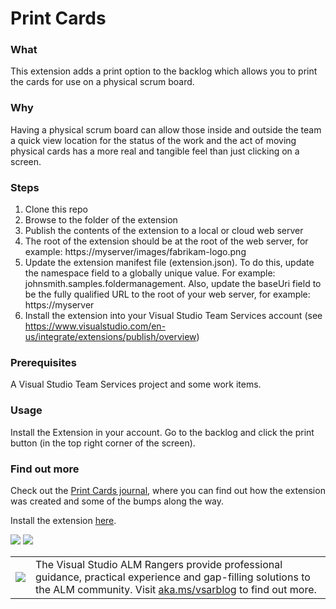 # Print Cards
### What
This extension adds a print option to the backlog which allows you to print the cards for use on a physical scrum board.

### Why
Having a physical scrum board can allow those inside and outside the team a quick view location for the status of the work and the act of moving physical cards has a more real and tangible feel than just clicking on a screen.

### Steps
1. Clone this repo
2. Browse to the folder of the extension
3. Publish the contents of the extension to a local or cloud web server
4. The root of the extension should be at the root of the web server, for example: https://myserver/images/fabrikam-logo.png
5. Update the extension manifest file (extension.json). To do this, update the  namespace field to a globally unique value. For example: johnsmith.samples.foldermanagement. Also, update the  baseUri  field to be the fully qualified URL to the root of your web server, for example:  https://myserver 
8. Install the extension into your Visual Studio Team Services account (see https://www.visualstudio.com/en-us/integrate/extensions/publish/overview)

### Prerequisites
A Visual Studio Team Services project and some work items.

### Usage
Install the Extension in your account. Go to the backlog and click the print button (in the top right corner of the screen).

### Find out more
Check out the [Print Cards journal](http://@), where you can find out how the extension was created and some of the bumps along the way.

Install the extension [here](https://marketplace.visualstudio.com/items/ms-devlabs.PrintCards).

![](https://github.com/ALM-Rangers/VSTS-Extension-PrintCards/blob/master/_img/screenshot1.jpg)
![](https://github.com/ALM-Rangers/VSTS-Extension-PrintCards/blob/master/_img/screenshot2.jpg)


<table>
  <tr>
    <td>
      <img src="https://github.com/ALM-Rangers/VSTS-Extension-PrintCards/blob/master/_img/VSALMLogo.png"></img>
    </td>
    <td>
      The Visual Studio ALM Rangers provide professional guidance, practical experience and gap-filling solutions to the ALM community. Visit <a href="http://aka.ms/vsarblog">aka.ms/vsarblog</a> to find out more.
    </td>
  </tr>
</table>
